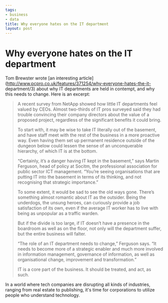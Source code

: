 ```yaml
--- 
tags: 
- business
- data
title: Why everyone hates on the IT department
layout: post
---
```

# Why everyone hates on the IT department

Tom Brewster wrote [an interesting
article](http://www.pcpro.co.uk/features/371254/why-everyone-hates-the-it-
department/3) about why IT departments are held in contempt, and why this
needs to change. Here is an excerpt:

> A recent survey from NetApp showed how little IT departments feel valued by CEOs. Almost two-thirds of IT pros surveyed said they had trouble convincing their company directors about the value of a proposed project, regardless of the significant benefits it could bring.
>
> To start with, it may be wise to take IT literally out of the basement, and have staff meet with the rest of the business in a more proactive way. Even having them set up permanent residence outside of the dungeon below could lessen the sense of an unconquerable hierarchy, of which IT is at the bottom.
>
> “Certainly, it’s a danger having IT kept in the basement,” says Martin Ferguson, head of policy at Socitm, the professional association for public sector ICT management. “You’re seeing organisations that are putting IT into the basement in terms of its thinking, and not recognising that strategic importance.”
>
> To some extent, it would be sad to see the old ways gone. There’s something almost romantic about IT as the outsider. Being the underdogs, the unsung heroes, can curiously provide a job satisfaction of its own, even if the average IT worker has to live with being as unpopular as a traffic warden.
>
> But if the divide is too large, if IT doesn’t have a presence in the boardroom as well as on the floor, not only will the department suffer, but the entire business will falter.
>
> “The role of an IT department needs to change,” Ferguson says. “It needs to become more of a strategic enabler and much more involved in information management, governance of information, as well as organisational change, improvement and transformation.”
>
> IT is a core part of the business. It should be treated, and act, as such.

In a world where tech companies are disrupting all kinds of industries,
ranging from real estate to publishing, it's time for corporations to utilize
people who understand technology.

